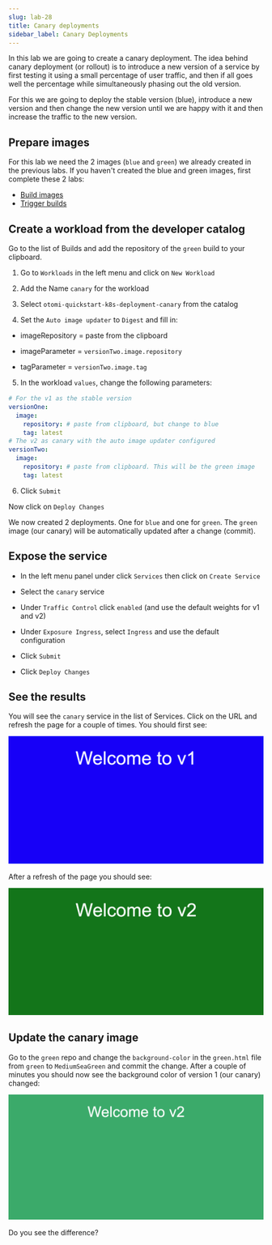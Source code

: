 ```yaml
---
slug: lab-28
title: Canary deployments
sidebar_label: Canary Deployments
---
```


In this lab we are going to create a canary deployment. The idea behind canary deployment (or rollout) is to introduce a new version of a service by first testing it using a small percentage of user traffic, and then if all goes well the percentage while simultaneously phasing out the old version.

For this we are going to deploy the stable version (blue), introduce a new version and then change the new version until we are happy with it and then increase the traffic to the new version.

## Prepare images

For this lab we need the 2 images (`blue` and `green`) we already created in the previous labs. If you haven't created the blue and green images, first complete these 2 labs:

- [Build images](lab-6)
- [Trigger builds](lab-26)

## Create a workload from the developer catalog

Go to the list of Builds and add the repository of the `green` build to your clipboard.

1. Go to `Workloads` in the left menu and click on `New Workload`

2. Add the Name `canary` for the workload

3. Select `otomi-quickstart-k8s-deployment-canary` from the catalog

4. Set the `Auto image updater` to `Digest` and fill in:

- imageRepository = paste from the clipboard

- imageParameter = `versionTwo.image.repository`

- tagParameter = `versionTwo.image.tag`

5. In the workload `values`, change the following parameters:

```yaml
# For the v1 as the stable version
versionOne:
  image:
    repository: # paste from clipboard, but change to blue
    tag: latest
# The v2 as canary with the auto image updater configured
versionTwo:
  image:
    repository: # paste from clipboard. This will be the green image
    tag: latest
```

6. Click `Submit`

Now click on `Deploy Changes`

We now created 2 deployments. One for `blue` and one for `green`. The `green` image (our canary) will be automatically updated after a change (commit).

## Expose the service

- In the left menu panel under click `Services` then click on `Create Service`

- Select the `canary` service

- Under `Traffic Control` click `enabled` (and use the default weights for v1 and v2)

- Under `Exposure Ingress`, select `Ingress` and use the default configuration

- Click `Submit`

- Click `Deploy Changes`

## See the results

You will see the `canary` service in the list of Services. Click on the URL and refresh the page for a couple of times. You should first see:

![Team apps](../../img/canary-v1.png)

After a refresh of the page you should see:

![Team apps](../../img/canary-v2.png)

## Update the canary image

Go to the `green` repo and change the `background-color` in the `green.html` file from `green` to `MediumSeaGreen` and commit the change. After a couple of minutes you should now see the background color of version 1 (our canary) changed:

![Team apps](../../img/canary-v2-mediumgreen.png)

Do you see the difference?
